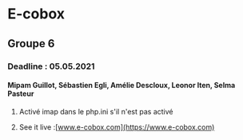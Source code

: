 # E-cobox
## Groupe 6
### Deadline : 05.05.2021

#### Mipam Guillot, Sébastien Egli, Amélie Descloux, Leonor Iten, Selma Pasteur

1. Activé imap dans le php.ini s'il n'est pas activé

2. See it live :[www.e-cobox.com](https://www.e-cobox.com)
